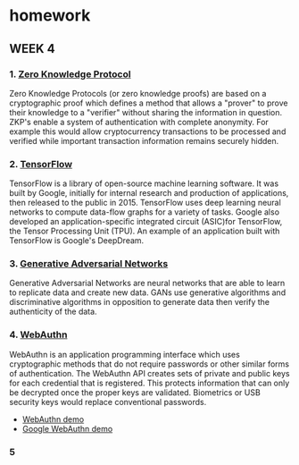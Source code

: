 # homework

## WEEK 4

### 1. [Zero Knowledge Protocol](https://medium.com/@argongroup/on-zero-knowledge-proofs-in-blockchains-14c48cfd1dd1)
Zero Knowledge Protocols (or zero knowledge proofs) are based on a cryptographic proof which defines a method that allows a "prover" to prove their knowledge to a "verifier" without sharing the information in question. ZKP's enable a system of authentication with complete anonymity. For example this would allow cryptocurrency transactions to be processed and verified while important transaction information remains securely hidden.

### 2. [TensorFlow](https://www.tensorflow.org/)
TensorFlow is a library of open-source machine learning software. It was built by Google, initially for internal research and production of applications, then released to the public in 2015. TensorFlow uses deep learning neural networks to compute data-flow graphs for a variety of tasks. Google also developed an application-specific integrated circuit (ASIC)for TensorFlow, the Tensor Processing Unit (TPU). An example of an application built with TensorFlow is Google's DeepDream.

### 3. [Generative Adversarial Networks](https://skymind.ai/wiki/generative-adversarial-network-gan)
Generative Adversarial Networks are neural networks that are able to learn  to replicate data and create new data. GANs use generative algorithms and discriminative algorithms in opposition to generate data then verify the authenticity of the data.

### 4. [WebAuthn](https://webauthn.org/)
WebAuthn is an application programming interface which uses cryptographic methods that do not require passwords or other similar forms of authentication. The WebAuthn API creates sets of private and public keys for each credential that is registered. This protects information that can only be decrypted once the proper keys are validated. Biometrics or USB security keys would replace conventional passwords.

- [WebAuthn demo](https://developer.mozilla.org/en-US/docs/Web/API/Web_Authentication_API)
- [Google WebAuthn demo](https://webauthndemo.appspot.com/)

### 5
